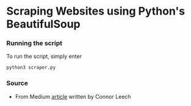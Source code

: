 # Scraping Websites using Python's BeautifulSoup

### Running the script
To run the script, simply enter
```bash
python3 scraper.py
```

### Source
* From Medium [article](https://medium.com/employbl/scrape-the-web-for-amsterdam-coffeeshops-with-python-and-beautiful-soup-19ed25394234) written by Connor Leech
